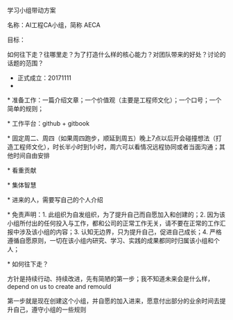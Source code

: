 学习小组带动方案

名称：AI工程CA小组，简称 AECA

目标：



 如何往下走？往哪里走？为了打造什么样的核心能力？对团队带来的好处？讨论的话题的范围？

*  正式成立：20171111
* 
 \* 准备工作：一篇介绍文章；一个价值观（主要是工程师文化）；一个口号；一个简单的规则；

 \* 工作平台：github + gitbook

 \* 固定周二、周四（如果周四跑步，顺延到周五）晚上7点以后开会碰撞想法（打造工程师文化），时长半小时到1小时，周六可以看情况远程协同或者当面沟通；其他时间自由安排

 \* 看重贡献

 \* 集体智慧

 \* 进来的人，需要写自己的个人介绍

 \* 免责声明：1. 此组织为自发组织，为了提升自己而自愿加入和创建的；2. 因为该小组所付出的任何投入与工作，都和公司的正常工作无关，请不要在正常的工作汇报中涉及该小组的内容；3. 认知无边界，只为提升自己，促进自己成长；4. 严格遵循自愿原则，一切在该小组内研究、学习、实践的成果都同时归属该小组和个人；

 \* 如何往下走？

 方针是持续行动、持续改进，先有简陋的第一步；我不知道未来会是什么样，depend on us to create and remould

 第一步就是现在创建这个小组，并自愿的加入进来，愿意付出部分的业余时间去提升自己，遵守小组的一些规则



